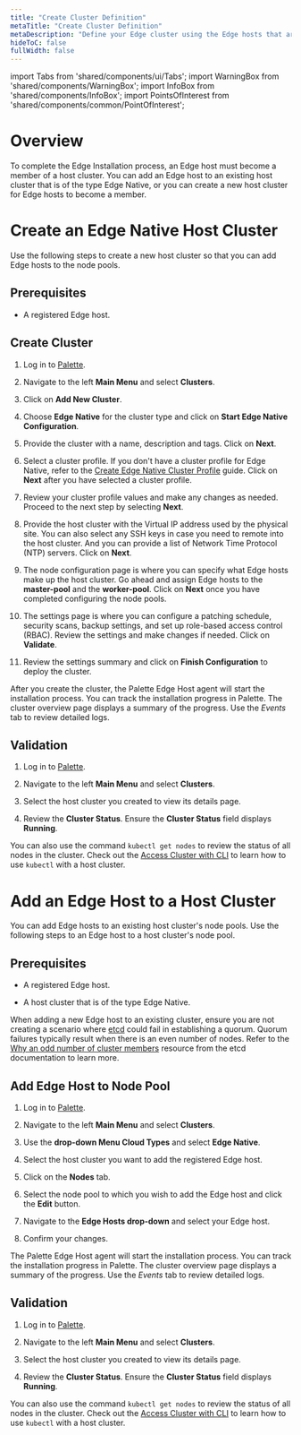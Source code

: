 ```yaml
---
title: "Create Cluster Definition"
metaTitle: "Create Cluster Definition"
metaDescription: "Define your Edge cluster using the Edge hosts that are registered and available."
hideToC: false
fullWidth: false
---
```


import Tabs from 'shared/components/ui/Tabs';
import WarningBox from 'shared/components/WarningBox';
import InfoBox from 'shared/components/InfoBox';
import PointsOfInterest from 'shared/components/common/PointOfInterest';

# Overview

To complete the Edge Installation process, an Edge host must become a member of a host cluster. You can add an Edge host to an existing host cluster that is of the type Edge Native, or you can create a new host cluster for Edge hosts to become a member.



# Create an Edge Native Host Cluster

Use the following steps to create a new host cluster so that you can add Edge hosts to the node pools.

## Prerequisites

- A registered Edge host.

## Create Cluster

1. Log in to [Palette](https://console.spectrocloud.com).


2. Navigate to the left **Main Menu** and select **Clusters**.


3. Click on **Add New Cluster**.


4. Choose **Edge Native** for the cluster type and click on **Start Edge Native Configuration**.


5. Provide the cluster with a name, description and tags. Click on **Next**.


6. Select a cluster profile. If you don't have a cluster profile for Edge Native, refer to the [Create Edge Native Cluster Profile](/clusters/edge/site-deployment/model-profile#createedgenativeclusterprofile) guide. Click on **Next** after you have selected a cluster profile.


7. Review your cluster profile values and make any changes as needed. Proceed to the next step by selecting **Next**.


8.  Provide the host cluster with the Virtual IP address used by the physical site. You can also select any SSH keys in case you need to remote into the host cluster. And you can provide a list of Network Time Protocol (NTP) servers. Click on **Next**.


9. The node configuration page is where you can specify what Edge hosts make up the host cluster. Go ahead and assign Edge hosts to the **master-pool** and the **worker-pool**. Click on **Next** once you have completed configuring the node pools.


10. The settings page is where you can configure a patching schedule, security scans, backup settings, and set up role-based access control (RBAC). Review the settings and make changes if needed. Click on **Validate**.


11. Review the settings summary and click on **Finish Configuration** to deploy the cluster.


After you create the cluster, the Palette Edge Host agent will start the installation process. You can track the installation progress in Palette. The cluster overview page displays a summary of the progress. Use the *Events* tab to review detailed logs.

## Validation

1. Log in to [Palette](https://console.spectrocloud.com).


2. Navigate to the left **Main Menu** and select **Clusters**.


3. Select the host cluster you created to view its details page.


4. Review the **Cluster Status**. Ensure the **Cluster Status** field displays **Running**.


You can also use the command `kubectl get nodes` to review the status of all nodes in the cluster. Check out the [Access Cluster with CLI](/clusters/cluster-management/palette-webctl#overview) to learn how to use `kubectl` with a host cluster.


# Add an Edge Host to a Host Cluster

You can add Edge hosts to an existing host cluster's node pools. Use the following steps to an Edge host to a host cluster's node pool.

## Prerequisites

- A registered Edge host.


- A host cluster that is of the type Edge Native. 

<WarningBox>

When adding a new Edge host to an existing cluster, ensure you are not creating a scenario where [etcd](https://etcd.io/) could fail in establishing a quorum. Quorum failures typically result when there is an even number of nodes.
Refer to the [Why an odd number of cluster members](https://etcd.io/docs/v3.3/faq/#why-an-odd-number-of-cluster-members) resource from the etcd documentation to learn more.

</WarningBox>

## Add Edge Host to Node Pool

1. Log in to [Palette](https://console.spectrocloud.com).


2. Navigate to the left **Main Menu** and select **Clusters**.


3. Use the **drop-down Menu Cloud Types** and select **Edge Native**. 


4. Select the host cluster you want to add the registered Edge host.


5. Click on the **Nodes** tab.


6. Select the node pool to which you wish to add the Edge host and click the **Edit** button.


7. Navigate to the **Edge Hosts drop-down** and select your Edge host.


8. Confirm your changes.

The Palette Edge Host agent will start the installation process. You can track the installation progress in Palette. The cluster overview page displays a summary of the progress. Use the *Events* tab to review detailed logs.

## Validation

1. Log in to [Palette](https://console.spectrocloud.com).


2. Navigate to the left **Main Menu** and select **Clusters**.


3. Select the host cluster you created to view its details page.


4. Review the **Cluster Status**. Ensure the **Cluster Status** field displays **Running**.

You can also use the command `kubectl get nodes` to review the status of all nodes in the cluster. Check out the [Access Cluster with CLI](/clusters/cluster-management/palette-webctl#overview) to learn how to use `kubectl` with a host cluster.